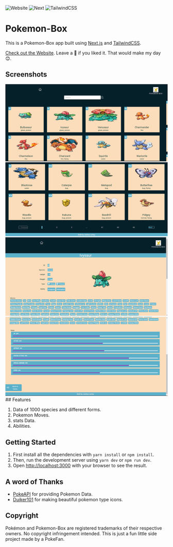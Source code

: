 
![Website](https://img.shields.io/badge/Website-Up-green)
![Next](https://img.shields.io/badge/NextJS-10.0.7-blue)
![TailwindCSS](https://img.shields.io/badge/TailwindCSS-2.0.3-blueviolet)



# Pokemon-Box

This is a Pokemon-Box app built using [Next.js](https://nextjs.org/) and [TailwindCSS](http://tailwindcss.com).

[Check out the Website](https://pokemon-app-inky-ten.vercel.app/).
Leave a 🌟 if you liked it. That would make my day 😊.

## Screenshots
<img src="https://github.com/larteyjoshua/PokeMon-UI-Challenge/blob/main/screenshots/main-page1.png" width='600'  />
<img src="https://github.com/larteyjoshua/PokeMon-UI-Challenge/blob/main/screenshots/main-page2.png" width='600' />
<img src="https://github.com/larteyjoshua/PokeMon-UI-Challenge/blob/main/screenshots/detail-page1.png" width='600' />
<img src="https://github.com/larteyjoshua/PokeMon-UI-Challenge/blob/main/screenshots/detail-page2.png" width='600'  />
## Features

1. Data of 1000 species and different forms.
2. Pokemon Moves.
3. stats Data.
4. Abilities.


## Getting Started

1. First install all the dependencies with `yarn install` or `npm install`.
2. Then, run the development server using `yarn dev` or `npm run dev`.
3. Open [http://localhost:3000](http://localhost:3000) with your browser to see the result.


## A word of Thanks

- [PokeAPI](https://github.com/PokeAPI/pokeapi) for providing Pokemon Data.
- [Duiker101](https://github.com/duiker101/pokemon-type-svg-icons) for making beautiful pokemon type icons.

## Copyright

Pokémon and Pokemon-Box are registered trademarks of their respective owners. No copyright infringement intended. This is just a fun little side project made by a PokeFan.
